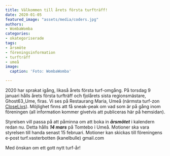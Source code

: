 ```yaml
---
title: Välkommen till årets första turfträff!
date: 2020-01-05
featured_image: "assets/media/coders.jpg"
authors: 
- WombaWomba
categories:
- okategoriserade
tags:
- årsmöte
- föreningsinformation
- turfträff
- umeå
image: 
  caption: 'Foto: WombaWomba'

---
```

2020 har sprakat igång, likaså årets första turf-omgång. På torsdag 9 januari hålls årets första turfträff och fjolårets sista regionsmästare, Ghost63\_Ume, firas. Vi ses på Restaurang Maria, Umeå (närmsta turf-zon [CloseLivs](https://turfgame.com/map/CloseLIvs)). Möjlighet finns att få sneak-peak om vad som är på gång inom föreningen (all information kommer givetvis att publiceras här på hemsidan).

Styrelsen vill passa på att påminna om att boka in **_årsmötet_** i kalendern redan nu. Detta hålls **_14 mars_** på Tomtebo i Umeå. Motioner ska vara styrelsen till handa senast 15 februari. Motioner kan skickas till föreningens e-post turf.vasterbotten (kanelbulle) gmail.com

Med önskan om ett gott nytt turf-år!
